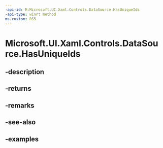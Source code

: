 ```yaml
---
-api-id: M:Microsoft.UI.Xaml.Controls.DataSource.HasUniqueIds
-api-type: winrt method
ms.custom: RS5
---
```


<!-- Method syntax.
public bool DataSource.HasUniqueIds()
-->

# Microsoft.UI.Xaml.Controls.DataSource.HasUniqueIds

## -description

## -returns

## -remarks

## -see-also

## -examples

